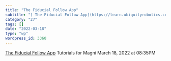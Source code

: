 ```yaml
---
title: "The Fiducial Follow App"
subtitle: "[ The Fiducial Follow App](https://learn.ubiquityrobotics.com/fiducial_follow_app)"
category: "27"
tags: []
date: "2022-03-18"
type: "wp"
wordpress_id: 3360
---
```

[ The Fiducial Follow App](https://learn.ubiquityrobotics.com/fiducial_follow_app)
 Tutorials for Magni
March 18, 2022 at 08:35PM